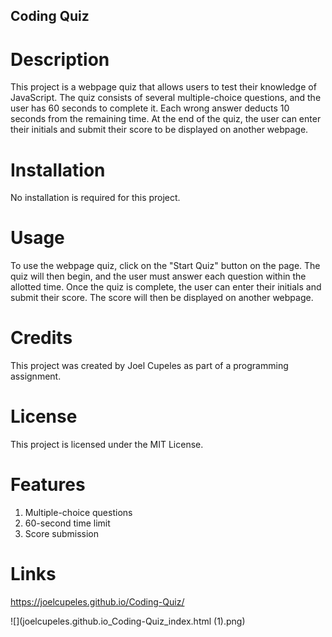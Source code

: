 ## Coding Quiz

# Description
This project is a webpage quiz that allows users to test their knowledge of JavaScript. The quiz consists of several multiple-choice questions, and the user has 60 seconds to complete it. Each wrong answer deducts 10 seconds from the remaining time. At the end of the quiz, the user can enter their initials and submit their score to be displayed on another webpage.

# Installation
No installation is required for this project.

# Usage
To use the webpage quiz, click on the "Start Quiz" button on the page. The quiz will then begin, and the user must answer each question within the allotted time. Once the quiz is complete, the user can enter their initials and submit their score. The score will then be displayed on another webpage.

# Credits
This project was created by Joel Cupeles as part of a programming assignment.

# License
This project is licensed under the MIT License.

# Features
1. Multiple-choice questions
2. 60-second time limit
3. Score submission

# Links
https://joelcupeles.github.io/Coding-Quiz/

![](joelcupeles.github.io_Coding-Quiz_index.html (1).png)

